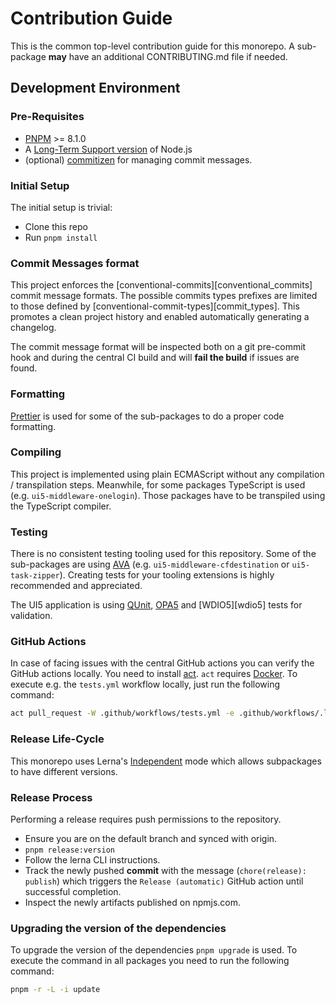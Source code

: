 # Contribution Guide

This is the common top-level contribution guide for this monorepo.
A sub-package **may** have an additional CONTRIBUTING.md file if needed.

## Development Environment

### Pre-Requisites

- [PNPM](https://pnpm.io/installation) >= 8.1.0
- A [Long-Term Support version](https://nodejs.org/en/about/releases/) of Node.js
- (optional) [commitizen](https://github.com/commitizen/cz-cli#installing-the-command-line-tool) for managing commit messages.

### Initial Setup

The initial setup is trivial:

- Clone this repo
- Run `pnpm install`

### Commit Messages format

This project enforces the [conventional-commits][conventional_commits] commit message formats.
The possible commits types prefixes are limited to those defined by [conventional-commit-types][commit_types].
This promotes a clean project history and enabled automatically generating a changelog.

The commit message format will be inspected both on a git pre-commit hook
and during the central CI build and will **fail the build** if issues are found.

### Formatting

[Prettier](https://prettier.io/) is used for some of the sub-packages to do a proper code formatting.

### Compiling

This project is implemented using plain ECMAScript without any compilation / transpilation steps. Meanwhile, for some packages TypeScript is used (e.g. `ui5-middleware-onelogin`). Those packages have to be transpiled using the TypeScript compiler.

### Testing

There is no consistent testing tooling used for this repository. Some of the sub-packages are using [AVA][ava] (e.g. `ui5-middleware-cfdestination` or `ui5-task-zipper`). Creating tests for your tooling extensions is highly recommended and appreciated.

The UI5 application is using [QUnit][qunit], [OPA5][opa5] and [WDIO5][wdio5] tests for validation.

[ava]: https://github.com/avajs/ava
[qunit]: https://openui5.hana.ondemand.com/topic/09d145cd86ee4f8e9d08715f1b364c51
[opa5]: https://openui5.hana.ondemand.com/topic/22f175e7084247bc896c15280af9d1dc
[wdi5]: https://github.com/js-soft/wdi5#readme

### GitHub Actions

In case of facing issues with the central GitHub actions you can verify the GitHub actions locally. You need to install [act](https://github.com/nektos/act). `act` requires [Docker](https://www.docker.com/). To execute e.g. the `tests.yml` workflow locally, just run the following command:

```sh
act pull_request -W .github/workflows/tests.yml -e .github/workflows/.local-env.json
```

### Release Life-Cycle

This monorepo uses Lerna's [Independent][lerna-mode] mode which allows subpackages to have different versions.

[lerna-mode]: https://github.com/lerna/lerna#independent-mode

### Release Process

Performing a release requires push permissions to the repository.

- Ensure you are on the default branch and synced with origin.
- `pnpm release:version`
- Follow the lerna CLI instructions.
- Track the newly pushed **commit** with the message (`chore(release): publish`) which triggers the `Release (automatic)` GitHub action until successful completion.
- Inspect the newly artifacts published on npmjs.com.

### Upgrading the version of the dependencies

To upgrade the version of the dependencies `pnpm upgrade` is used. To execute the command in all packages you need to run the following command:

```bash
pnpm -r -L -i update
```
